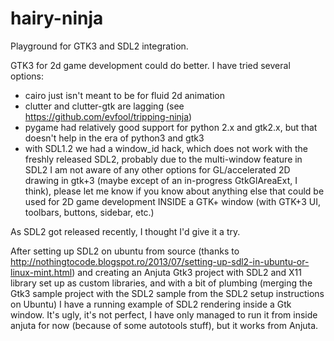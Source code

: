 hairy-ninja
===========

Playground for GTK3 and SDL2 integration.

GTK3 for 2d game development could do better. I have tried several options:
* cairo just isn't meant to be for fluid 2d animation
* clutter and clutter-gtk are lagging (see https://github.com/evfool/tripping-ninja)
* pygame had relatively good support for python 2.x and gtk2.x, but that doesn't help in the era of python3 and gtk3
* with SDL1.2 we had a window_id hack, which does not work with the freshly released SDL2, probably due to the multi-window feature in SDL2
I am not aware of any other options for GL/accelerated 2D drawing in gtk+3 (maybe except of an in-progress GtkGlAreaExt, I think), please let me know if you know about anything else that could be used for 2D game development INSIDE a GTK+ window (with GTK+3 UI, toolbars, buttons, sidebar, etc.)

As SDL2 got released recently, I thought I'd give it a try.

After setting up SDL2 on ubuntu from source (thanks to http://nothingtocode.blogspot.ro/2013/07/setting-up-sdl2-in-ubuntu-or-linux-mint.html) and creating an Anjuta Gtk3 project with SDL2 and X11 library set up as custom libraries, and with a bit of plumbing (merging the Gtk3 sample project with the SDL2 sample from the SDL2 setup instructions on Ubuntu) I have a running example of SDL2 rendering inside a Gtk window.
It's ugly, it's not perfect, I have only managed to run it from inside anjuta for now (because of some autotools stuff), but it works from Anjuta.

